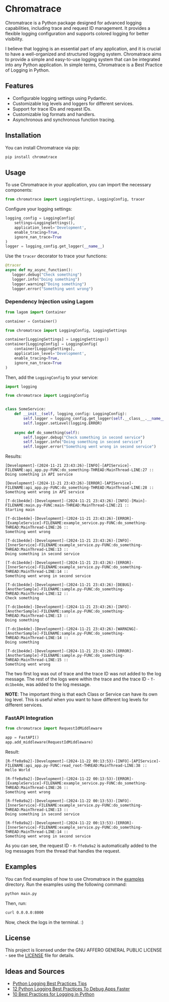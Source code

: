 # Chromatrace

Chromatrace is a Python package designed for advanced logging capabilities, including trace and request ID management. It provides a flexible logging configuration and supports colored logging for better visibility.

I believe that logging is an essential part of any application, and it is crucial to have a well-organized and structured logging system. Chromatrace aims to provide a simple and easy-to-use logging system that can be integrated into any Python application.
In simple terms, Chromatrace is a Best Practice of Logging in Python.

## Features

- Configurable logging settings using Pydantic.
- Customizable log levels and loggers for different services.
- Support for trace IDs and request IDs.
- Customizable log formats and handlers.
- Asynchronous and synchronous function tracing.

## Installation

You can install Chromatrace via pip:

```bash
pip install chromatrace
```

## Usage

To use Chromatrace in your application, you can import the necessary components:

```python
from chromatrace import LoggingSettings, LoggingConfig, tracer
```

Configure your logging settings:

```python
logging_config = LoggingConfig(
    settings=LoggingSettings(), 
    application_level='Development', 
    enable_tracing=True, 
    ignore_nan_trace=True
)
logger = logging_config.get_logger(__name__)
```

Use the `tracer` decorator to trace your functions:

```python
@tracer
async def my_async_function():
   logger.debug("Check something")
   logger.info("Doing something")
   logger.warning("Doing something")
   logger.error("Something went wrong")
```

### Dependency Injection using Lagom

```python
from lagom import Container

container = Container()

from chromatrace import LoggingConfig, LoggingSettings

container[LoggingSettings] = LoggingSettings()
container[LoggingConfig] = LoggingConfig(
    container[LoggingSettings], 
    application_level='Development', 
    enable_tracing=True, 
    ignore_nan_trace=True
)
```

Then, add the `LoggingConfig` to your service:

```python
import logging

from chromatrace import LoggingConfig


class SomeService:
    def __init__(self, logging_config: LoggingConfig):
        self.logger = logging_config.get_logger(self.__class__.__name__)
        self.logger.setLevel(logging.ERROR)
    
    async def do_something(self):
        self.logger.debug("Check something in second service")
        self.logger.info("Doing something in second service")
        self.logger.error("Something went wrong in second service")
```

Results:
```log
[Development]-(2024-11-21 23:43:26)-[INFO]-[APIService]-FILENAME:api_app.py-FUNC:do_something-THREAD:MainThread-LINE:27 :: 
Doing something in API service

[Development]-(2024-11-21 23:43:26)-[ERROR]-[APIService]-FILENAME:api_app.py-FUNC:do_something-THREAD:MainThread-LINE:28 :: 
Something went wrong in API service

[T-dc1be4de]-[Development]-(2024-11-21 23:43:26)-[INFO]-[Main]-FILENAME:main.py-FUNC:main-THREAD:MainThread-LINE:21 :: 
Starting main

[T-dc1be4de]-[Development]-(2024-11-21 23:43:26)-[ERROR]-[ExampleService]-FILENAME:example_service.py-FUNC:do_something-THREAD:MainThread-LINE:26 :: 
Something went wrong

[T-dc1be4de]-[Development]-(2024-11-21 23:43:26)-[INFO]-[InnerService]-FILENAME:example_service.py-FUNC:do_something-THREAD:MainThread-LINE:13 :: 
Doing something in second service

[T-dc1be4de]-[Development]-(2024-11-21 23:43:26)-[ERROR]-[InnerService]-FILENAME:example_service.py-FUNC:do_something-THREAD:MainThread-LINE:14 :: 
Something went wrong in second service

[T-dc1be4de]-[Development]-(2024-11-21 23:43:26)-[DEBUG]-[AnotherSample]-FILENAME:sample.py-FUNC:do_something-THREAD:MainThread-LINE:12 :: 
Check something

[T-dc1be4de]-[Development]-(2024-11-21 23:43:26)-[INFO]-[AnotherSample]-FILENAME:sample.py-FUNC:do_something-THREAD:MainThread-LINE:13 :: 
Doing something

[T-dc1be4de]-[Development]-(2024-11-21 23:43:26)-[WARNING]-[AnotherSample]-FILENAME:sample.py-FUNC:do_something-THREAD:MainThread-LINE:14 :: 
Doing something

[T-dc1be4de]-[Development]-(2024-11-21 23:43:26)-[ERROR]-[AnotherSample]-FILENAME:sample.py-FUNC:do_something-THREAD:MainThread-LINE:15 :: 
Something went wrong
```

The two first log was out of trace and the trace ID was not added to the log message. The rest of the logs were within the trace and the trace ID - `T-dc1be4de`, was added to the log message.

**NOTE**: The important thing is that each Class or Service can have its own log level. This is useful when you want to have different log levels for different services.

### FastAPI Integration

```python
from chromatrace import RequestIdMiddleware

app = FastAPI()
app.add_middleware(RequestIdMiddleware)
```

Result:
```log
[R-ffe0a9a2]-[Development]-(2024-11-22 00:13:53)-[INFO]-[APIService]-FILENAME:api_app.py-FUNC:read_root-THREAD:MainThread-LINE:38 :: 
Hello World

[R-ffe0a9a2]-[Development]-(2024-11-22 00:13:53)-[ERROR]-[ExampleService]-FILENAME:example_service.py-FUNC:do_something-THREAD:MainThread-LINE:26 :: 
Something went wrong

[R-ffe0a9a2]-[Development]-(2024-11-22 00:13:53)-[INFO]-[InnerService]-FILENAME:example_service.py-FUNC:do_something-THREAD:MainThread-LINE:13 :: 
Doing something in second service

[R-ffe0a9a2]-[Development]-(2024-11-22 00:13:53)-[ERROR]-[InnerService]-FILENAME:example_service.py-FUNC:do_something-THREAD:MainThread-LINE:14 :: 
Something went wrong in second service
```

As you can see, the request ID - `R-ffe0a9a2` is automatically added to the log messages from the thread that handles the request.


## Examples

You can find examples of how to use Chromatrace in the [examples](src/exmples/) directory. Run the examples using the following command:

```bash
python main.py
```

Then, run:
    
```bash
curl 0.0.0.0:8000
```

Now, check the logs in the terminal. :)

## License

This project is licensed under the GNU AFFERO GENERAL PUBLIC LICENSE - see the [LICENSE](LICENSE) file for details.

## Ideas and Sources

- [Python Logging Best Practices Tips](https://coralogix.com/blog/python-logging-best-practices-tips/)
- [12 Python Logging Best Practices To Debug Apps Faster](https://middleware.io/blog/python-logging-best-practices/)
- [10 Best Practices for Logging in Python](https://betterstack.com/community/guides/logging/python/python-logging-best-practices/)